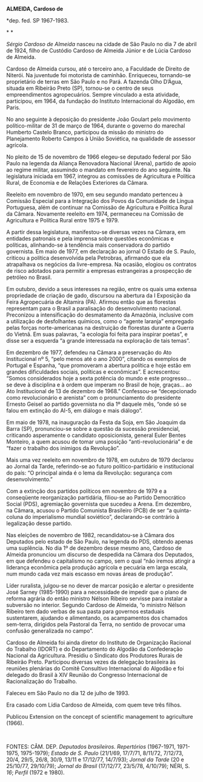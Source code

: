 **ALMEIDA, Cardoso de**

\*dep. fed. SP 1967-1983.

* *

*Sérgio Cardoso de Almeida* nasceu na cidade de São Paulo no dia 7 de
abril de 1924, filho de Custódio Cardoso de Almeida Júnior e de Lúcia
Cardoso de Almeida.

Cardoso de Almeida cursou, até o terceiro ano, a Faculdade de Direito de
Niterói. Na juventude foi motorista de caminhão. Enriqueceu, tornando-se
proprietário de terras em São Paulo e no Pará. A fazenda Olho D’Água,
situada em Ribeirão Preto (SP), tornou-se o centro de seus
empreendimentos agropecuários. Sempre vinculado a esta atividade,
participou, em 1964, da fundação do Instituto Internacional do Algodão,
em Paris.

No ano seguinte à deposição do presidente João Goulart pelo movimento
político-militar de 31 de março de 1964, durante o governo do marechal
Humberto Castelo Branco, participou da missão do ministro do
Planejamento Roberto Campos à União Soviética, na qualidade de assessor
agrícola.

No pleito de 15 de novembro de 1966 elegeu-se deputado federal por São
Paulo na legenda da Aliança Renovadora Nacional (Arena), partido de
apoio ao regime militar, assumindo o mandato em fevereiro do ano
seguinte. Na legislatura iniciada em 1967, integrou as comissões de
Agricultura e Política Rural, de Economia e de Relações Exteriores da
Câmara.

Reeleito em novembro de 1970, em seu segundo mandato pertenceu à
Comissão Especial para a Integração dos Povos da Comunidade de Língua
Portuguesa, além de continuar na Comissão de Agricultura e Política
Rural da Câmara. Novamente reeleito em 1974, permaneceu na Comissão de
Agricultura e Política Rural entre 1975 e 1979.

A partir dessa legislatura, manifestou-se diversas vezes na Câmara, em
entidades patronais e pela imprensa sobre questões econômicas e
políticas, alinhando-se à tendência mais conservadora do partido
governista. Em maio de 1977, em declaração ao jornal O Estado de S.
Paulo, criticou a política desenvolvida pela Petrobras, afirmando que
ela atrapalhava os negócios da livre-empresa. Na ocasião, elogiou os
contratos de risco adotados para permitir a empresas estrangeiras a
prospecção de petróleo no Brasil.

Em outubro, devido a seus interesses na região, entre os quais uma
extensa propriedade de criação de gado, discursou na abertura da I
Exposição da Feira Agropecuária de Altamira (PA). Afirmou então que as
florestas representam para o Brasil a paralisação do desenvolvimento
nacional. Preconizou a intensificação do desmatamento da Amazônia,
inclusive com a utilização de desfolhantes químicos, como o “agente
laranja” empregado pelas forças norte-americanas na destruição de
florestas durante a Guerra do Vietnã. Em suas palavras, “a ecologia foi
feita para inspirar poetas”, e disse ser a esquerda “a grande
interessada na exploração de tais temas”.

Em dezembro de 1977, defendeu na Câmara a preservação do Ato
Institucional nº 5, “pelo menos até o ano 2000”, citando os exemplos de
Portugal e Espanha, “que promoveram a abertura política e hoje estão em
grandes dificuldades sociais, políticas e econômicas”. E acrescentou:
“Somos considerados hoje a sexta potência do mundo e este progresso...
se deve à disciplina e à ordem que imperam no Brasil de hoje, graças...
ao Ato Institucional de 13 de dezembro de 1968.” Confessou-se
“decepcionado como revolucionário e arenista” com o pronunciamento do
presidente Ernesto Geisel ao partido governista no dia 1º daquele mês,
“onde só se falou em extinção do AI-5, em diálogo e mais diálogo”.

Em maio de 1978, na inauguração da Festa da Soja, em São Joaquim da
Barra (SP), pronunciou-se sobre a questão da sucessão presidencial,
criticando asperamente o candidato oposicionista, general Euler Bentes
Monteiro, a quem acusou de tomar uma posição “anti-revolucionária” e de
“fazer o trabalho dos inimigos da Revolução”.

Mais uma vez reeleito em novembro de 1978, em outubro de 1979 declarou
ao Jornal da Tarde, referindo-se ao futuro político-partidário e
institucional do país: “O principal ainda é o lema da Revolução:
segurança com desenvolvimento.”

Com a extinção dos partidos políticos em novembro de 1979 e a
conseqüente reorganização partidária, filiou-se ao Partido Democrático
Social (PDS), agremiação governista que sucedeu a Arena. Em dezembro, na
Câmara, acusou o Partido Comunista Brasileiro (PCB) de ser “a
quinta-coluna do imperialismo mundial soviético”, declarando-se
contrário à legalização desse partido.

Nas eleições de novembro de 1982, recandidatou-se à Câmara dos Deputados
pelo estado de São Paulo, na legenda do PDS, obtendo apenas uma
suplência. No dia 1º de dezembro desse mesmo ano, Cardoso de Almeida
pronunciou um discurso de despedida na Câmara dos Deputados, em que
defendeu o capitalismo no campo, sem o qual “não iremos atingir a
liderança econômica pela produção agrícola e pecuária em larga escala,
num mundo cada vez mais escasso em novas áreas de produção”.

Líder ruralista, julgou-se no dever de marcar posição e alertar o
presidente José Sarney (1985-1990) para a necessidade de impedir que o
plano de reforma agrária do então ministro Nélson Ribeiro servisse para
instalar a subversão no interior. Segundo Cardoso de Almeida, “o
ministro Nélson Ribeiro tem dado verbas de sua pasta para governos
estaduais sustentarem, ajudando e alimentando, os acampamentos dos
chamados sem-terra, dirigidos pela Pastoral da Terra, no sentido de
provocar uma confusão generalizada no campo”.

Cardoso de Almeida foi ainda diretor do Instituto de Organização
Racional do Trabalho (IDORT) e do Departamento do Algodão da
Confederação Nacional da Agricultura. Presidiu o Sindicato dos
Produtores Rurais de Ribeirão Preto. Participou diversas vezes da
delegação brasileira às reuniões plenárias do Comitê Consultivo
Internacional do Algodão e foi delegado do Brasil à XIV Reunião do
Congresso Internacional de Racionalização do Trabalho.

Faleceu em São Paulo no dia 12 de julho de 1993.

Era casado com Lídia Cardoso de Almeida, com quem teve três filhos.

Publicou Extension on the concept of scientific management to
agriculture (1966).

 

FONTES: CÂM. DEP. *Deputados brasileiros. Repertórios* (1967-1971,
1971-1975, 1975-1979); *Estado de S. Paulo* (21/1/69, 17/7/71, 8/11/72,
7/12/73, 20/4, 29/5, 26/8, 30/9, 13/11 e 17/12/77, 14/7/93); *Jornal da
Tarde* (20 e 25/10/77, 29/10/79); *Jornal do Brasil* (17/12/77, 23/5/78,
4/10/79); NÉRI, S. *16*; *Perfil* (1972 e 1980).

 
